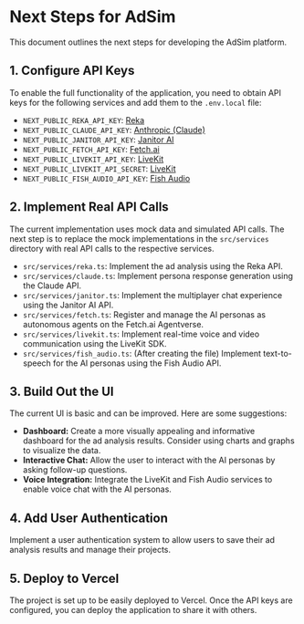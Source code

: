# Next Steps for AdSim

This document outlines the next steps for developing the AdSim platform.

## 1. Configure API Keys

To enable the full functionality of the application, you need to obtain API keys for the following services and add them to the `.env.local` file:

- `NEXT_PUBLIC_REKA_API_KEY`: [Reka](https://reka.ai/)
- `NEXT_PUBLIC_CLAUDE_API_KEY`: [Anthropic (Claude)](https://www.anthropic.com/claude)
- `NEXT_PUBLIC_JANITOR_API_KEY`: [Janitor AI](https://janitorai.com/)
- `NEXT_PUBLIC_FETCH_API_KEY`: [Fetch.ai](https://fetch.ai/)
- `NEXT_PUBLIC_LIVEKIT_API_KEY`: [LiveKit](https://livekit.io/)
- `NEXT_PUBLIC_LIVEKIT_API_SECRET`: [LiveKit](https://livekit.io/)
- `NEXT_PUBLIC_FISH_AUDIO_API_KEY`: [Fish Audio](https://www.fish.audio/)

## 2. Implement Real API Calls

The current implementation uses mock data and simulated API calls. The next step is to replace the mock implementations in the `src/services` directory with real API calls to the respective services.

- `src/services/reka.ts`: Implement the ad analysis using the Reka API.
- `src/services/claude.ts`: Implement persona response generation using the Claude API.
- `src/services/janitor.ts`: Implement the multiplayer chat experience using the Janitor AI API.
- `src/services/fetch.ts`: Register and manage the AI personas as autonomous agents on the Fetch.ai Agentverse.
- `src/services/livekit.ts`: Implement real-time voice and video communication using the LiveKit SDK.
- `src/services/fish_audio.ts`: (After creating the file) Implement text-to-speech for the AI personas using the Fish Audio API.

## 3. Build Out the UI

The current UI is basic and can be improved. Here are some suggestions:

- **Dashboard:** Create a more visually appealing and informative dashboard for the ad analysis results. Consider using charts and graphs to visualize the data.
- **Interactive Chat:** Allow the user to interact with the AI personas by asking follow-up questions.
- **Voice Integration:** Integrate the LiveKit and Fish Audio services to enable voice chat with the AI personas.

## 4. Add User Authentication

Implement a user authentication system to allow users to save their ad analysis results and manage their projects.

## 5. Deploy to Vercel

The project is set up to be easily deployed to Vercel. Once the API keys are configured, you can deploy the application to share it with others.